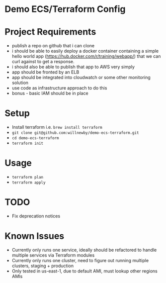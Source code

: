 Demo ECS/Terraform Config
=========================

Project Requirements
============
* publish a repo on github that i can clone
* i should be able to easily deploy a docker container containing a simple hello world app (https://hub.docker.com/r/training/webapp/)  that we can curl against to get a response.
* i should also be able to publish that app to AWS very simply
* app should be fronted by an ELB
* app should be integrated into cloudwatch or some other monitoring solution
* use code as infrastructure approach to do this
* bonus - basic IAM should be in place

Setup
=====
* Install terraform i.e. `brew install terraform`
* `git clone git@github.com:willnewby/demo-ecs-terraform.git`
* `cd demo-ecs-terraform`
* `terraform init`

Usage
=====
* `terraform plan`
* `terraform apply`


TODO
====
* Fix deprecation notices

Known Issues
============
* Currently only runs one service, ideally should be refactored to handle multiple services via Terraform modules
* Currently only runs one cluster, need to figure out running multiple clusters, staging + production
* Only tested in us-east-1, due to default AMI, must lookup other regions AMIs

